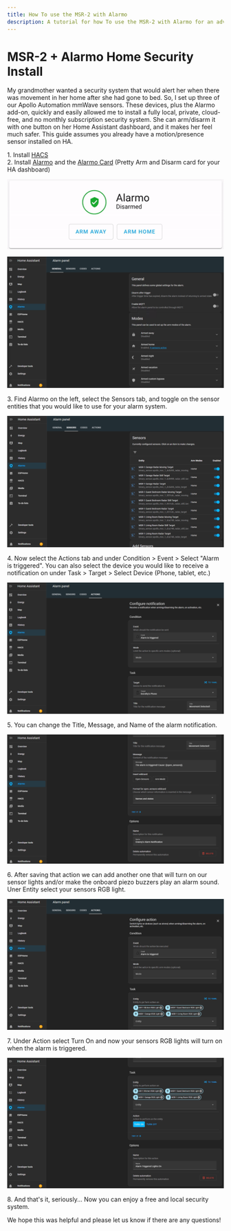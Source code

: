 ```yaml
---
title: How To use the MSR-2 with Alarmo
description: A tutorial for how To use the MSR-2 with Alarmo for an advanced DIY alarm system.
---
```

# MSR-2 + Alarmo Home Security Install

My grandmother wanted a security system that would alert her when there was movement in her home after she had gone to bed. So, I set up three of our Apollo Automation mmWave sensors. These devices, plus the Alarmo add-on, quickly and easily allowed me to install a fully local, private, cloud-free, and no monthly subscription security system. She can arm/disarm it with one button on her Home Assistant dashboard, and it makes her feel much safer. This guide assumes you already have a motion/presence sensor installed on HA.

1\. Install [HACS](https://hacs.xyz/docs/setup/download/)  
2\. Install [Alarmo](https://github.com/nielsfaber/alarmo?tab=readme-ov-file#installation) and the [Alarmo Card](https://github.com/nielsfaber/alarmo-card) (Pretty Arm and Disarm card for your HA dashboard)  
  
![Alarmo 7.png](../assets/alarmo-7.png)  
  
![Alarmo 1.png](../assets/alarmo-1.png)  
  
3\. Find Alarmo on the left, select the Sensors tab, and toggle on the sensor entities that you would like to use for your alarm system.  
  
![Alarmo 2.png](../assets/alarmo-2.png)  
  
4\. Now select the Actions tab and under Condition > Event > Select "Alarm is triggered". You can also select the device you would like to receive a notification on under Task > Target > Select Device (Phone, tablet, etc.)  
  
![Alarmo 3.png](../assets/alarmo-3.png)  
  
5\. You can change the Title, Message, and Name of the alarm notification.  
  
![Alarmo 4.png](../assets/alarmo-4.png)  
  
6\. After saving that action we can add another one that will turn on our sensor lights and/or make the onboard piezo buzzers play an alarm sound. Uner Entity select your sensors RGB light.  
  
![Alarmo 5.png](../assets/alarmo-5.png)  
  
7\. Under Action select Turn On and now your sensors RGB lights will turn on when the alarm is triggered.  
  
![Alarmo 6.png](../assets/alarmo-6.png)  
  
8\. And that's it, seriously... Now you can enjoy a free and local security system.  
  
We hope this was helpful and please let us know if there are any questions!